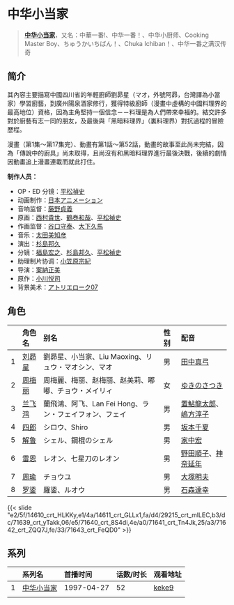 # 中华小当家


> <u>**[中华小当家](https://bgm.tv/subject/1934)**</u>，又名：中華一番!、中华一番！、中华小厨师、Cooking Master Boy、ちゅうかいちばん！、Chuka Ichiban！、中华一番之满汉传奇

## 简介

其內容主要描寫中國四川省的年輕廚師劉昴星（マオ，外號阿昴，台灣譯為小當家）學習廚藝，到廣州陽泉酒家修行，獲得特級廚師（漫畫中虛構的中國料理界的最高地位）資格，因為主角堅持一個信念－－料理是為人們帶來幸福的。結交許多對於廚藝有志一同的朋友，及最後與「黑暗料理界」（裏料理界）對抗過程的冒險歷程。

漫畫（第1集～第17集完）、動畫有第1話～第52話，動畫的故事至此尚未完結，因為「傳說中的廚具」尚未取得，且尚沒有和黑暗料理界進行最後決戰，後續的劇情因動畫追上漫畫連載而就此打住。

**制作人员：**
- OP・ED 分镜：[平松禎史](https://bgm.tv/person/1756)
- 动画制作：[日本アニメーション](https://bgm.tv/person/791)
- 音响监督：[藤野貞義](https://bgm.tv/person/178)
- 原画：[西村貴世](https://bgm.tv/person/3218)、[鶴巻和哉](https://bgm.tv/person/410)、[平松禎史](https://bgm.tv/person/1756)
- 作画监督：[谷口守泰](https://bgm.tv/person/1560)、[大下久馬](https://bgm.tv/person/1720)
- 音乐：[太田美知彦](https://bgm.tv/person/896)
- 演出：[杉島邦久](https://bgm.tv/person/949)
- 分镜：[福島宏之](https://bgm.tv/person/1058)、[杉島邦久](https://bgm.tv/person/949)、[平松禎史](https://bgm.tv/person/1756)
- 助理制片协调：[小笠原宗紀](https://bgm.tv/person/29808)
- 导演：[案納正美](https://bgm.tv/person/895)
- 原作：[小川悦司](https://bgm.tv/person/7846)
- 背景美术：[アトリエローク07](https://bgm.tv/person/62960)

## 角色

|     |   角色名   |   别名  | 性别 |  配音  |
|:--- |:------  |:----      |:---  |:--   |
| 1 | [刘昴星](https://bgm.tv/character/14610) | 劉昴星、小当家、Liu Maoxing、リュウ・マオシン、マオ | 男 | [田中真弓](https://bgm.tv/person/3830) |
| 2 | [周梅丽](https://bgm.tv/character/14611) | 周梅麗、梅丽、赵梅丽、赵美莉、嘟嘟、チョウ・メイリィ | 女 | [ゆきのさつき](https://bgm.tv/person/3821) |
| 3 | [兰飞鸿](https://bgm.tv/character/29215) | 蘭飛鴻、阿飞、Lan Fei Hong、ラン・フェイフォン、フェイ | 男 | [置鮎龍太郎](https://bgm.tv/person/3976)、[嶋方淳子](https://bgm.tv/person/5308) |
| 4 | [四郎](https://bgm.tv/character/71639) | シロウ、Shiro | 男 | [坂本千夏](https://bgm.tv/person/4092) |
| 5 | [解鲁](https://bgm.tv/character/71640) | シェル、鋼棍のシェル | 男 | [家中宏](https://bgm.tv/person/3923) |
| 6 | [雷恩](https://bgm.tv/character/71641) | レオン、七星刀のレオン | 男 | [野田順子](https://bgm.tv/person/3905)、[神奈延年](https://bgm.tv/person/4018) |
| 7 | [周瑜](https://bgm.tv/character/71642) | チョウユ | 男 | [大塚明夫](https://bgm.tv/person/3832) |
| 8 | [罗鋈](https://bgm.tv/character/71643) | 羅鋈、ルオウ | 男 | [石森達幸](https://bgm.tv/person/4669) |

{{< slide "e2/5f/14610_crt_HLKKy,e1/4a/14611_crt_GLLx1,fa/d4/29215_crt_mlLEC,b3/dc/71639_crt_yTakk,06/e5/71640_crt_8S4di,4e/a0/71641_crt_Tn4Jk,25/a3/71642_crt_ZQQ7J,fe/33/71643_crt_FeQD0" >}}

## 系列

|     | 系列名   | 首播时间       | 话数/时长 | 观看地址                                                    |
| :-- | :---- | :--------- | :---- | :------------------------------------------------------ |
| 1   |[中华小当家](https://bgm.tv/subject/1934)| 1997-04-27 | 52    | [keke9](https://www.keke9.app/play/29319-4-259825.html) |
|     |       |            |       |                                                         |



